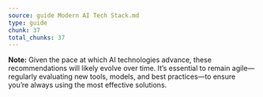```yaml
---
source: guide Modern AI Tech Stack.md
type: guide
chunk: 37
total_chunks: 37
---
```


**Note:** Given the pace at which AI technologies advance, these recommendations will likely evolve over time. It’s essential to remain agile—regularly evaluating new tools, models, and best practices—to ensure you’re always using the most effective solutions.